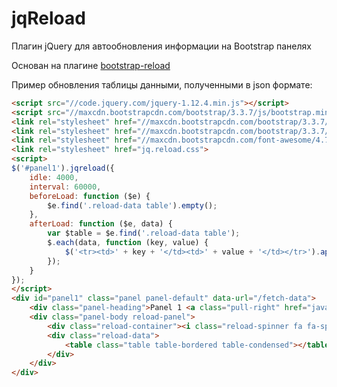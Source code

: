 # jqReload
Плагин jQuery для автообновления информации на Bootstrap панелях

Основан на плагине [bootstrap-reload](https://github.com/saschavv/bootstrap-reload)

Пример обновления таблицы данными, полученными в json формате:

```html
<script src="//code.jquery.com/jquery-1.12.4.min.js"></script>
<script src="//maxcdn.bootstrapcdn.com/bootstrap/3.3.7/js/bootstrap.min.js"></script>
<link rel="stylesheet" href="//maxcdn.bootstrapcdn.com/bootstrap/3.3.7/css/bootstrap.min.css">
<link rel="stylesheet" href="//maxcdn.bootstrapcdn.com/bootstrap/3.3.7/css/bootstrap-theme.min.css">
<link rel="stylesheet" href="//maxcdn.bootstrapcdn.com/font-awesome/4.7.0/css/font-awesome.min.css">
<link rel="stylesheet" href="jq.reload.css">
<script>
$('#panel1').jqreload({
	idle: 4000,
	interval: 60000,
	beforeLoad: function ($e) {
		$e.find('.reload-data table').empty();
	},
	afterLoad: function ($e, data) {
		var $table = $e.find('.reload-data table');
		$.each(data, function (key, value) {
			$('<tr><td>' + key + '</td><td>' + value + '</td></tr>').appendTo($table);
		});
	}
});
</script>
<div id="panel1" class="panel panel-default" data-url="/fetch-data">
	<div class="panel-heading">Panel 1 <a class="pull-right" href="javascript:;"><span class="reload-button fa fa-refresh"></span></a></div>
	<div class="panel-body reload-panel">
		<div class="reload-container"><i class="reload-spinner fa fa-spinner fa-spin fa-5x"></i></div>
		<div class="reload-data">
			<table class="table table-bordered table-condensed"></table>
		</div>
	</div>
</div>
```

